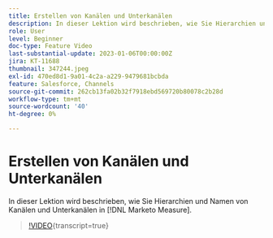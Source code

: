 ```yaml
---
title: Erstellen von Kanälen und Unterkanälen
description: In dieser Lektion wird beschrieben, wie Sie Hierarchien und Namen von Kanälen und Unterkanälen in [!DNL Marketo Measure].
role: User
level: Beginner
doc-type: Feature Video
last-substantial-update: 2023-01-06T00:00:00Z
jira: KT-11688
thumbnail: 347244.jpeg
exl-id: 470ed8d1-9a01-4c2a-a229-9479681bcbda
feature: Salesforce, Channels
source-git-commit: 262cb13fa02b32f7918ebd569720b80078c2b28d
workflow-type: tm+mt
source-wordcount: '40'
ht-degree: 0%

---
```


# Erstellen von Kanälen und Unterkanälen

In dieser Lektion wird beschrieben, wie Sie Hierarchien und Namen von Kanälen und Unterkanälen in [!DNL Marketo Measure].

>[!VIDEO](https://video.tv.adobe.com/v/347244/?learn=on){transcript=true}
